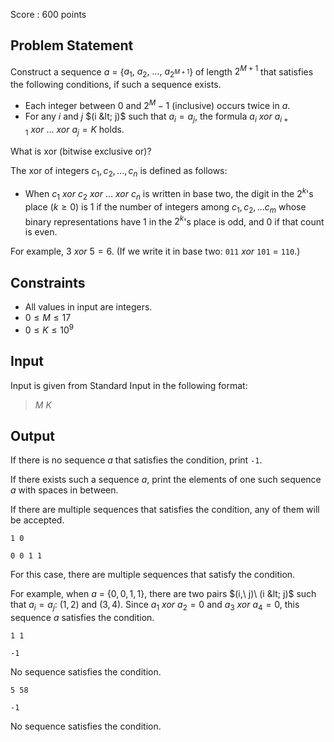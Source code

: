 Score : $600$ points

## Problem Statement

Construct a sequence $a$ = {$a_1,\ a_2,\ ...,\ a_{2^{M + 1}}$} of length $2^{M + 1}$ that satisfies the following conditions, if such a sequence exists.

- Each integer between $0$ and $2^M - 1$ (inclusive) occurs twice in $a$.
- For any $i$ and $j$ $(i &lt; j)$ such that $a_i = a_j$, the formula $a_i \ xor \ a_{i + 1} \ xor \ ... \ xor \ a_j = K$ holds.

What is xor (bitwise exclusive or)?

The xor of integers $c_1, c_2, ..., c_n$ is defined as follows:

- When $c_1 \ xor \ c_2 \ xor \ ... \ xor \ c_n$ is written in base two, the digit in the $2^k$'s place ($k \geq 0$) is $1$ if the number of integers among $c_1, c_2, ...c_m$ whose binary representations have $1$ in the $2^k$'s place is odd, and $0$ if that count is even.

For example, $3 \ xor \ 5 = 6$. (If we write it in base two: `011` $xor$ `101` $=$ `110`.)

## Constraints

- All values in input are integers.
- $0 \leq M \leq 17$
- $0 \leq K \leq 10^9$

## Input

Input is given from Standard Input in the following format:

> $M$ $K$

## Output

If there is no sequence $a$ that satisfies the condition, print `-1`.

If there exists such a sequence $a$, print the elements of one such sequence $a$ with spaces in between.

If there are multiple sequences that satisfies the condition, any of them will be accepted.

```input1
1 0
```

```output1
0 0 1 1
```

For this case, there are multiple sequences that satisfy the condition.

For example, when $a$ = {$0, 0, 1, 1$}, there are two pairs $(i,\ j)\ (i &lt; j)$ such that $a_i = a_j$: $(1, 2)$ and $(3, 4)$. Since $a_1 \ xor \ a_2 = 0$ and $a_3 \ xor \ a_4 = 0$, this sequence $a$ satisfies the condition.

```input2
1 1
```

```output2
-1
```

No sequence satisfies the condition.

```input3
5 58
```

```output3
-1
```

No sequence satisfies the condition.